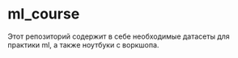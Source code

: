 # ml_course
Этот репозиторий содержит в себе необходимые датасеты для практики ml, а также ноутбуки с воркшопа.
